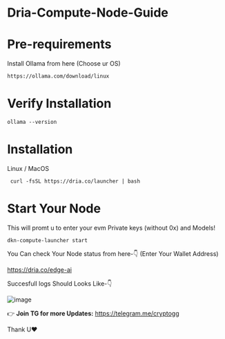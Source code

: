 # **Dria-Compute-Node-Guide**

# Pre-requirements

Install Ollama from here (Choose ur OS)

```
https://ollama.com/download/linux
```

# Verify Installation

```
ollama --version
```

# Installation
Linux / MacOS

```
 curl -fsSL https://dria.co/launcher | bash 
```

# Start Your Node

This will promt u to enter your evm Private keys (without 0x) and Models!

```
dkn-compute-launcher start
```

You Can check Your Node status from here-👇 (Enter Your Wallet Address)

https://dria.co/edge-ai

Succesfull logs Should Looks Like-👇

![image](https://github.com/user-attachments/assets/6b96a558-416c-4267-ac6e-4e2a3b202e9c)

👉 **Join TG for more Updates:** https://telegram.me/cryptogg

Thank U❤️



